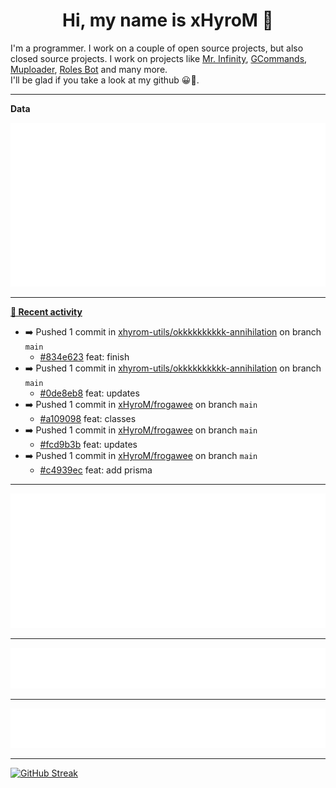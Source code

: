 <p align="center">
    <!-- <img src="https://avatars.githubusercontent.com/u/56601352" width="192" alt="hyro's pfp" /> -->
    <h1 align="center">Hi, my name is xHyroM 👋</h1>
</p>

I'm a programmer. I work on a couple of open source projects, but also closed source projects. I work on projects like [Mr. Infinity](https://discord.com/oauth2/authorize?client_id=720321585625694239&scope=bot%20applications.commands&permissions=8&redirect_uri=https://blobs.gq/imanager&prompt=consent&response_type=code), [GCommands](https://github.com/Garlic-Team/GCommands), [Muploader](https://github.com/xHyroM/Muploader), [Roles Bot](https://github.com/xHyroM/roles-bot) and many more.  
I'll be glad if you take a look at my github 😀👀.

___
**Data**

<img src="https://github.com/xHyroM/xHyroM/blob/master/.cache/base.svg">

___

**[📰 Recent activity](https://github.com/xHyroM)**
* ➡️ Pushed 1 commit in [xhyrom-utils/okkkkkkkkkk-annihilation](https://github.com/xhyrom-utils/okkkkkkkkkk-annihilation) on branch `main`
  * [#834e623](https://github.com/xhyrom-utils/okkkkkkkkkk-annihilation/commit/834e623) feat: finish
* ➡️ Pushed 1 commit in [xhyrom-utils/okkkkkkkkkk-annihilation](https://github.com/xhyrom-utils/okkkkkkkkkk-annihilation) on branch `main`
  * [#0de8eb8](https://github.com/xhyrom-utils/okkkkkkkkkk-annihilation/commit/0de8eb8) feat: updates
* ➡️ Pushed 1 commit in [xHyroM/frogawee](https://github.com/xHyroM/frogawee) on branch `main`
  * [#a109098](https://github.com/xHyroM/frogawee/commit/a109098) feat: classes
* ➡️ Pushed 1 commit in [xHyroM/frogawee](https://github.com/xHyroM/frogawee) on branch `main`
  * [#fcd9b3b](https://github.com/xHyroM/frogawee/commit/fcd9b3b) feat: updates
* ➡️ Pushed 1 commit in [xHyroM/frogawee](https://github.com/xHyroM/frogawee) on branch `main`
  * [#c4939ec](https://github.com/xHyroM/frogawee/commit/c4939ec) feat: add prisma


___

<img src="https://github.com/xHyroM/xHyroM/blob/master/.cache/isocalendar.svg">

___

<img src="https://github.com/xHyroM/xHyroM/blob/master/.cache/languages.svg">

___

<img src="https://github.com/xHyroM/xHyroM/blob/master/.cache/achievements.svg">

___

[![GitHub Streak](https://github-readme-streak-stats.herokuapp.com?user=xHyroM&theme=dark&hide_border=true&date_format=M%20j%5B%2C%20Y%5D)](https://git.io/streak-stats)
